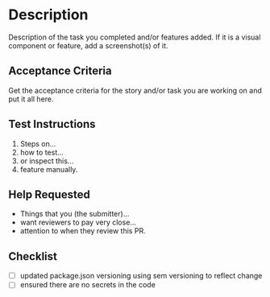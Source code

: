 # Description

Description of the task you completed and/or features added. If it is a visual component or feature,
add a screenshot(s) of it.

## Acceptance Criteria

Get the acceptance criteria for the story and/or task you are working on and put it all here.

## Test Instructions

1. Steps on...
2. how to test...
3. or inspect this...
4. feature manually.

## Help Requested

- Things that you (the submitter)...
- want reviewers to pay very close...
- attention to when they review this PR.

## Checklist

- [ ] updated package.json versioning using sem versioning to reflect change
- [ ] ensured there are no secrets in the code
